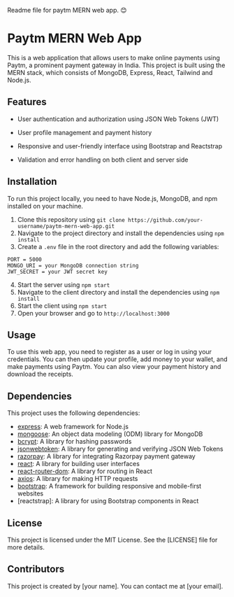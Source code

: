  Readme file for  paytm MERN web app. 😊

# Paytm MERN Web App

This is a web application that allows users to make online payments using Paytm, a prominent payment gateway in India. This project is built using the MERN stack, which consists of MongoDB, Express, React, Tailwind and Node.js.

## Features

-   User authentication and authorization using JSON Web Tokens (JWT)
-   User profile management and payment history

-   Responsive and user-friendly interface using Bootstrap and Reactstrap
-   Validation and error handling on both client and server side

## Installation

To run this project locally, you need to have Node.js, MongoDB, and npm installed on your machine.

1.  Clone this repository using  `git clone https://github.com/your-username/paytm-mern-web-app.git`
2.  Navigate to the project directory and install the dependencies using  `npm install`
3.  Create a  `.env`  file in the root directory and add the following variables:

```
PORT = 5000
MONGO_URI = your MongoDB connection string
JWT_SECRET = your JWT secret key
```

4.  Start the server using  `npm start`
5.  Navigate to the client directory and install the dependencies using  `npm install`
6.  Start the client using  `npm start`
7.  Open your browser and go to  `http://localhost:3000`

## Usage

To use this web app, you need to register as a user or log in using your credentials. You can then update your profile, add money to your wallet, and make payments using Paytm. You can also view your payment history and download the receipts.

## Dependencies

This project uses the following dependencies:

-   [express](https://dev.to/alimalim77/integrating-payment-gateways-in-mern-applications-482k): A web framework for Node.js
-   [mongoose](https://dev.to/itsrakesh/lets-build-and-deploy-a-full-stack-mern-web-application-1p5): An object data modeling (ODM) library for MongoDB
-   [bcrypt](https://github.com/UFWebApps/MERN-Template/blob/master/README.md): A library for hashing passwords
-   [jsonwebtoken](https://lasalshettiarachchi458.medium.com/lets-add-a-payment-gateway-to-your-mern-app-9b364d05a527): A library for generating and verifying JSON Web Tokens
-   [razorpay](https://github.com/divyaGrvgithub/FlipKart-Clone): A library for integrating Razorpay payment gateway
-   [react](https://avatars.githubusercontent.com/u/24666869?v=4): A library for building user interfaces
-   [react-router-dom](https://github.com/UFWebApps/MERN-Template/blob/master/README.md?raw=true): A library for routing in React
-   [axios](https://desktop.github.com/): A library for making HTTP requests
-   [bootstrap](https://github.com/divyaGrvgithub/FLIPKART-MERN.git): A framework for building responsive and mobile-first websites
-   [reactstrap]: A library for using Bootstrap components in React

## License

This project is licensed under the MIT License. See the [LICENSE] file for more details.

## Contributors

This project is created by [your name]. You can contact me at [your email].
